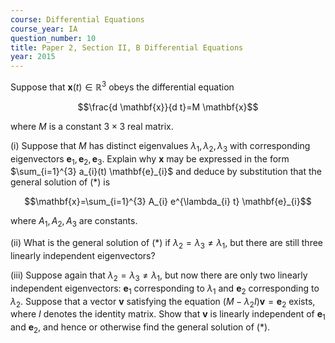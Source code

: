 ```yaml
---
course: Differential Equations
course_year: IA
question_number: 10
title: Paper 2, Section II, B Differential Equations
year: 2015
---
```




Suppose that $\mathbf{x}(t) \in \mathbb{R}^{3}$ obeys the differential equation

$$\frac{d \mathbf{x}}{d t}=M \mathbf{x}$$

where $M$ is a constant $3 \times 3$ real matrix.

(i) Suppose that $M$ has distinct eigenvalues $\lambda_{1}, \lambda_{2}, \lambda_{3}$ with corresponding eigenvectors $\mathbf{e}_{1}, \mathbf{e}_{2}, \mathbf{e}_{3}$. Explain why $\mathbf{x}$ may be expressed in the form $\sum_{i=1}^{3} a_{i}(t) \mathbf{e}_{i}$ and deduce by substitution that the general solution of $(*)$ is

$$\mathbf{x}=\sum_{i=1}^{3} A_{i} e^{\lambda_{i} t} \mathbf{e}_{i}$$

where $A_{1}, A_{2}, A_{3}$ are constants.

(ii) What is the general solution of $(*)$ if $\lambda_{2}=\lambda_{3} \neq \lambda_{1}$, but there are still three linearly independent eigenvectors?

(iii) Suppose again that $\lambda_{2}=\lambda_{3} \neq \lambda_{1}$, but now there are only two linearly independent eigenvectors: $\mathbf{e}_{1}$ corresponding to $\lambda_{1}$ and $\mathbf{e}_{2}$ corresponding to $\lambda_{2}$. Suppose that a vector $\mathbf{v}$ satisfying the equation $\left(M-\lambda_{2} I\right) \mathbf{v}=\mathbf{e}_{2}$ exists, where $I$ denotes the identity matrix. Show that $\mathbf{v}$ is linearly independent of $\mathbf{e}_{1}$ and $\mathbf{e}_{2}$, and hence or otherwise find the general solution of $(*)$.